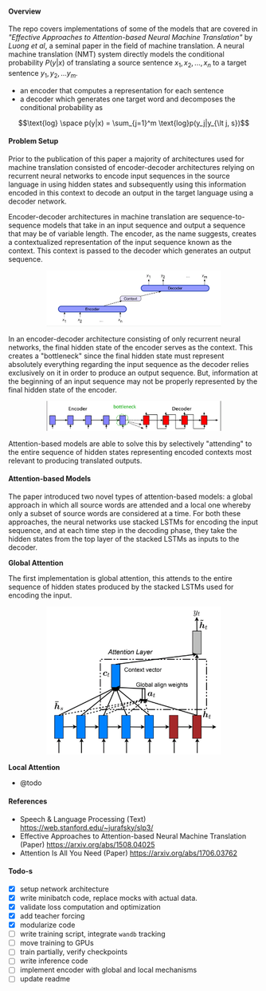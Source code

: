 #### Overview
The repo covers implementations of some of the models that are covered in _"Effective Approaches to Attention-based Neural Machine Translation"_ by _Luong et al_, a seminal paper in the field of machine translation.
A neural machine translation (NMT) system directly models the conditional probability $P(y|x)$ of translating a source sentence $x_1, x_2, ..., x_n$ to a target sentence $y_1, y_2, ... y_m$. 
- an encoder that computes a representation for each sentence
- a decoder which generates one target word and decomposes the conditional probability as

$$\text{log} \space p(y|x) = \sum_{j=1}^m \text{log}p(y_j|y_{\lt j, s})$$

#### Problem Setup
Prior to the publication of this paper a majority of architectures used for machine translation consisted of encoder-decoder architectures relying on recurrent neural networks to encode input
sequences in the source language in using hidden states and subsequently using this information encoded in this context to decode an output in the target language using a decoder network.


Encoder-decoder architectures in machine translation are sequence-to-sequence models that take in an input sequence and output a sequence that may be of variable length.
The encoder, as the name suggests, creates a contextualized representation of the input sequence known as the context.
This context is passed to the decoder which generates an output sequence.

<p align="center">
  <img src="./img/encoder-decoder-rnn.png" width="350" />
</p>

In an encoder-decoder architecture consisting of only recurrent neural networks, the final hidden state of the encoder serves as the context.
This creates a "bottleneck" since the final hidden state must represent absolutely everything regarding the input sequence as the decoder relies
exclusively on it in order to produce an output sequence. But, information at the beginning of an input sequence may not be 
properly represented by the final hidden state of the encoder.

<p align="center">
  <img src="./img/encoder-decoder-bottleneck.png" width="350" />
</p>

Attention-based models are able to solve this by selectively "attending" to the entire sequence of hidden states representing encoded contexts most relevant to 
producing translated outputs.

 #### Attention-based Models
The paper introduced two novel types of attention-based models: a global approach in which all source words are attended and a local one whereby only a subset of source words are considered
at a time. For both these approaches, the neural networks use stacked LSTMs for encoding the input sequence, 
and at each time step in the decoding phase, they take the hidden states from the top layer of the stacked
LSTMs as inputs to the decoder.

**Global Attention**

The first implementation is global attention, this attends to the entire sequence of hidden states
produced by the stacked LSTMs used for encoding the input.

<p align="center">
  <img src="./img/global-attention.png" width="350" />
</p>

**Local Attention**

- @todo

#### References
- Speech & Language Processing (Text) https://web.stanford.edu/~jurafsky/slp3/
- Effective Approaches to Attention-based Neural Machine Translation (Paper) https://arxiv.org/abs/1508.04025
- Attention Is All You Need (Paper) https://arxiv.org/abs/1706.03762


#### Todo-s
- [x] setup network architecture
- [x] write minibatch code, replace mocks with actual data.
- [x] validate loss computation and optimization
- [x] add teacher forcing
- [x] modularize code
- [ ] write training script, integrate `wandb` tracking
- [ ] move training to GPUs
- [ ] train partially, verify checkpoints
- [ ] write inference code
- [ ] implement encoder with global and local mechanisms
- [ ] update readme
